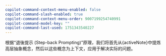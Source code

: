 ```yaml
---
copilot-command-context-menu-enabled: false
copilot-command-slash-enabled: true
copilot-command-context-menu-order: 9007199254740991
copilot-command-model-key: ""
copilot-command-last-used: 1751343540227
---
```

根据“退後提示 (Step-back Prompting)”原理，我们将首先从{activeNote}中提炼高层抽象概念，然后以这些概念为上下文，应用于解决实际的问题。